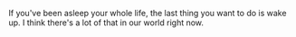 If you've been asleep your whole life, the last thing you want to do is wake up. I think there's a lot of that in our world right now.  
